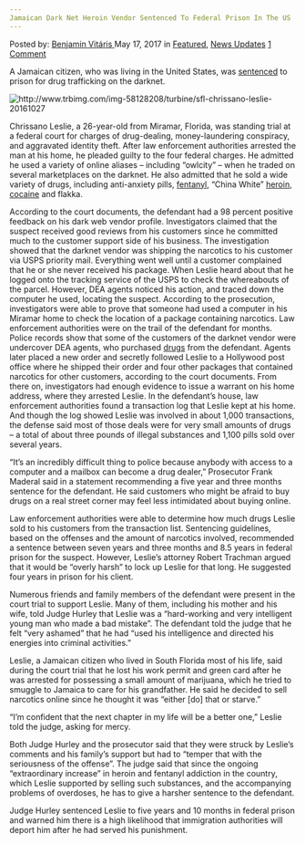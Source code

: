 ```yaml
---
Jamaican Dark Net Heroin Vendor Sentenced To Federal Prison In The US
---
```

<article class="post-listing post-19930 post type-post status-publish format-standard has-post-thumbnail hentry  tag-dark tag-federal tag-heroin tag-jamaican tag-net tag-prison tag-sentenced tag-vendor">
    <div class="post-inner">
        <span>Posted by: <a href="https://www.deepdotweb.com/author/benjaminvi/" title="">Benjamin Vitáris </a></span>
    <span>May 17, 2017</span>
    <span>in <a href="https://www.deepdotweb.com/category/deepdot-news/" rel="category tag">Featured</a>, <a href="https://www.deepdotweb.com/category/news-updates/" rel="category tag">News Updates</a></span>
    <span><a href="https://www.deepdotweb.com/2017/05/17/jamaican-dark-net-heroin-vendor-sentenced-federal-prison-us-2/#comments">1 Comment</a></span>
    </p>
    <div class="clear"></div>
    <div class="entry">
    <p>A Jamaican citizen, who was living in the United States, was <a href="http://www.sun-sentinel.com/local/broward/fl-reg-dark-web-drug-dealer-20170430-story.html">sentenced</a> to prison for drug trafficking on the darknet.</p>
    <p><img class="wp-image-19935" src="/imgs/2017/05/http-www-trbimg-com-img-58128208-turbine-sfl-chr-1.png" alt="http://www.trbimg.com/img-58128208/turbine/sfl-chrissano-leslie-20161027" srcset="/imgs/2017/05/http-www-trbimg-com-img-58128208-turbine-sfl-chr-1.png 480w, /imgs/2017/05/http-www-trbimg-com-img-58128208-turbine-sfl-chr-1-240x300.png 240w" sizes="(max-width: 480px) 100vw, 480px"/></p>
    <p>Chrissano Leslie, a 26-year-old from Miramar, Florida, was standing trial at a federal court for charges of drug-dealing, money-laundering conspiracy, and aggravated identity theft. After law enforcement authorities arrested the man at his home, he pleaded guilty to the four federal charges. He admitted he used a variety of online aliases – including “owlcity” – when he traded on several marketplaces on the darknet. He also admitted that he sold a wide variety of drugs, including anti-anxiety pills, <a href="https://www.deepdotweb.com/2017/04/15/feds-intercept-two-fentanyl-analog-packs-china/">fentanyl</a>, “China White” <a href="https://www.deepdotweb.com/2016/11/05/darknet-vendor-confessed-selling-heroin-fentanyl-multiple-dnms/">heroin</a>, <a href="https://www.deepdotweb.com/2017/04/29/us-customs-officer-charged-cocaine-importation/">cocaine</a> and flakka.</p>
    <p>According to the court documents, the defendant had a 98 percent positive feedback on his dark web vendor profile. Investigators claimed that the suspect received good reviews from his customers since he committed much to the customer support side of his business. The investigation showed that the darknet vendor was shipping the narcotics to his customer via USPS priority mail. Everything went well until a customer complained that he or she never received his package. When Leslie heard about that he logged onto the tracking service of the USPS to check the whereabouts of the parcel. However, DEA agents noticed his action, and traced down the computer he used, locating the suspect. According to the prosecution, investigators were able to prove that someone had used a computer in his Miramar home to check the location of a package containing narcotics. Law enforcement authorities were on the trail of the defendant for months. Police records show that some of the customers of the darknet vendor were undercover DEA agents, who purchased <a href="https://www.deepdotweb.com/tag/drugs/">drugs</a> from the defendant. Agents later placed a new order and secretly followed Leslie to a Hollywood post office where he shipped their order and four other packages that contained narcotics for other customers, according to the court documents. From there on, investigators had enough evidence to issue a warrant on his home address, where they arrested Leslie. In the defendant’s house, law enforcement authorities found a transaction log that Leslie kept at his home. And though the log showed Leslie was involved in about 1,000 transactions, the defense said most of those deals were for very small amounts of drugs – a total of about three pounds of illegal substances and 1,100 pills sold over several years.</p>
    <p>“It’s an incredibly difficult thing to police because anybody with access to a computer and a mailbox can become a drug dealer,” Prosecutor Frank Maderal said in a statement recommending a five year and three months sentence for the defendant. He said customers who might be afraid to buy drugs on a real street corner may feel less intimidated about buying online.</p>
    <p>Law enforcement authorities were able to determine how much drugs Leslie sold to his customers from the transaction list. Sentencing guidelines, based on the offenses and the amount of narcotics involved, recommended a sentence between seven years and three months and 8.5 years in federal prison for the suspect. However, Leslie’s attorney Robert Trachman argued that it would be “overly harsh” to lock up Leslie for that long. He suggested four years in prison for his client.</p>
    <p><a id="post-19930-_gjdgxs"></a> Numerous friends and family members of the defendant were present in the court trial to support Leslie. Many of them, including his mother and his wife, told Judge Hurley that Leslie was a “hard-working and very intelligent young man who made a bad mistake”. The defendant told the judge that he felt “very ashamed” that he had “used his intelligence and directed his energies into criminal activities.”</p>
    <p>Leslie, a Jamaican citizen who lived in South Florida most of his life, said during the court trial that he lost his work permit and green card after he was arrested for possessing a small amount of marijuana, which he tried to smuggle to Jamaica to care for his grandfather. He said he decided to sell narcotics online since he thought it was “either [do] that or starve.”</p>
    <p>“I’m confident that the next chapter in my life will be a better one,” Leslie told the judge, asking for mercy.</p>
    <p>Both Judge Hurley and the prosecutor said that they were struck by Leslie’s comments and his family’s support but had to “temper that with the seriousness of the offense”. The judge said that since the ongoing “extraordinary increase” in heroin and fentanyl addiction in the country, which Leslie supported by selling such substances, and the accompanying problems of overdoses, he has to give a harsher sentence to the defendant.</p>
    <p>Judge Hurley sentenced Leslie to five years and 10 months in federal prison and warned him there is a high likelihood that immigration authorities will deport him after he had served his punishment.</p>
    </div>
    <span style="display:none"><a href="https://www.deepdotweb.com/tag/dark/" rel="tag">dark</a> <a href="https://www.deepdotweb.com/tag/federal/" rel="tag">federal</a> <a href="https://www.deepdotweb.com/tag/heroin/" rel="tag">heroin</a> <a href="https://www.deepdotweb.com/tag/jamaican/" rel="tag">jamaican</a> <a href="https://www.deepdotweb.com/tag/net/" rel="tag">net</a> <a href="https://www.deepdotweb.com/tag/prison/" rel="tag">prison</a> <a href="https://www.deepdotweb.com/tag/sentenced/" rel="tag">sentenced</a> <a href="https://www.deepdotweb.com/tag/vendor/" rel="tag">vendor</a></span> <span style="display:none" class="updated">2017-05-17</span>
    <div style="display:none" class="vcard author" itemprop="author" itemscope itemtype="http://schema.org/Person"><strong class="fn" itemprop="name"><a href="https://www.deepdotweb.com/author/benjaminvi/" title="Posts by Benjamin Vitáris" rel="author">Benjamin Vitáris</a></strong></div>
    </div>
</article>

